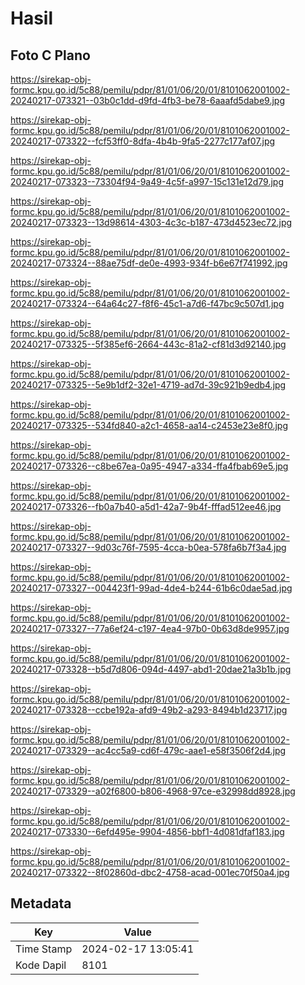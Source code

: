 # Hasil

## Foto C Plano

https://sirekap-obj-formc.kpu.go.id/5c88/pemilu/pdpr/81/01/06/20/01/8101062001002-20240217-073321--03b0c1dd-d9fd-4fb3-be78-6aaafd5dabe9.jpg

https://sirekap-obj-formc.kpu.go.id/5c88/pemilu/pdpr/81/01/06/20/01/8101062001002-20240217-073322--fcf53ff0-8dfa-4b4b-9fa5-2277c177af07.jpg

https://sirekap-obj-formc.kpu.go.id/5c88/pemilu/pdpr/81/01/06/20/01/8101062001002-20240217-073323--73304f94-9a49-4c5f-a997-15c131e12d79.jpg

https://sirekap-obj-formc.kpu.go.id/5c88/pemilu/pdpr/81/01/06/20/01/8101062001002-20240217-073323--13d98614-4303-4c3c-b187-473d4523ec72.jpg

https://sirekap-obj-formc.kpu.go.id/5c88/pemilu/pdpr/81/01/06/20/01/8101062001002-20240217-073324--88ae75df-de0e-4993-934f-b6e67f741992.jpg

https://sirekap-obj-formc.kpu.go.id/5c88/pemilu/pdpr/81/01/06/20/01/8101062001002-20240217-073324--64a64c27-f8f6-45c1-a7d6-f47bc9c507d1.jpg

https://sirekap-obj-formc.kpu.go.id/5c88/pemilu/pdpr/81/01/06/20/01/8101062001002-20240217-073325--5f385ef6-2664-443c-81a2-cf81d3d92140.jpg

https://sirekap-obj-formc.kpu.go.id/5c88/pemilu/pdpr/81/01/06/20/01/8101062001002-20240217-073325--5e9b1df2-32e1-4719-ad7d-39c921b9edb4.jpg

https://sirekap-obj-formc.kpu.go.id/5c88/pemilu/pdpr/81/01/06/20/01/8101062001002-20240217-073325--534fd840-a2c1-4658-aa14-c2453e23e8f0.jpg

https://sirekap-obj-formc.kpu.go.id/5c88/pemilu/pdpr/81/01/06/20/01/8101062001002-20240217-073326--c8be67ea-0a95-4947-a334-ffa4fbab69e5.jpg

https://sirekap-obj-formc.kpu.go.id/5c88/pemilu/pdpr/81/01/06/20/01/8101062001002-20240217-073326--fb0a7b40-a5d1-42a7-9b4f-fffad512ee46.jpg

https://sirekap-obj-formc.kpu.go.id/5c88/pemilu/pdpr/81/01/06/20/01/8101062001002-20240217-073327--9d03c76f-7595-4cca-b0ea-578fa6b7f3a4.jpg

https://sirekap-obj-formc.kpu.go.id/5c88/pemilu/pdpr/81/01/06/20/01/8101062001002-20240217-073327--004423f1-99ad-4de4-b244-61b6c0dae5ad.jpg

https://sirekap-obj-formc.kpu.go.id/5c88/pemilu/pdpr/81/01/06/20/01/8101062001002-20240217-073327--77a6ef24-c197-4ea4-97b0-0b63d8de9957.jpg

https://sirekap-obj-formc.kpu.go.id/5c88/pemilu/pdpr/81/01/06/20/01/8101062001002-20240217-073328--b5d7d806-094d-4497-abd1-20dae21a3b1b.jpg

https://sirekap-obj-formc.kpu.go.id/5c88/pemilu/pdpr/81/01/06/20/01/8101062001002-20240217-073328--ccbe192a-afd9-49b2-a293-8494b1d23717.jpg

https://sirekap-obj-formc.kpu.go.id/5c88/pemilu/pdpr/81/01/06/20/01/8101062001002-20240217-073329--ac4cc5a9-cd6f-479c-aae1-e58f3506f2d4.jpg

https://sirekap-obj-formc.kpu.go.id/5c88/pemilu/pdpr/81/01/06/20/01/8101062001002-20240217-073329--a02f6800-b806-4968-97ce-e32998dd8928.jpg

https://sirekap-obj-formc.kpu.go.id/5c88/pemilu/pdpr/81/01/06/20/01/8101062001002-20240217-073330--6efd495e-9904-4856-bbf1-4d081dfaf183.jpg

https://sirekap-obj-formc.kpu.go.id/5c88/pemilu/pdpr/81/01/06/20/01/8101062001002-20240217-073322--8f02860d-dbc2-4758-acad-001ec70f50a4.jpg


## Metadata

| Key        | Value               |
| ---------- | ------------------- |
| Time Stamp | 2024-02-17 13:05:41 |
| Kode Dapil | 8101                |



